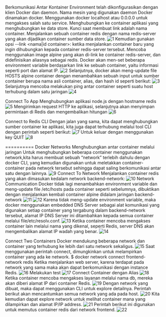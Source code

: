 Berkomunikasi Antar Kontainer
Environment telah dikonfigurasikan dengan klien Docker dan daemon. Nama mesin yang digunakan daemon Docker dinamakan docker. Menggunakan docker localhost atau 0.0.0.0 untuk mengakses salah satu service.
Menghubungkan ke container aplikasi yang menghubungkan ke data store. Kunci saat membuat link adalah nama container.
Menjalankan sebuah container redis dengan nama redis-server yang akan dijadikan container sumber data store.
![1](img/pict1.PNG)
Kemudian gunakan opsi --link <nama|id container>:<alias> ketika menjalankan container baru yang ingin dihubungkan kepada container redis-server tersebut.
Mencoba menggunakan image alpine yang akan di-link ke container redis-server, dan didefinisikan aliasnya sebagai redis.
Docker akan men-set beberapa environment variable berdasarkan link ke sebuah container, yaitu informasi seperti port dan alamat IP. 
![2](img/pict2.PNG)
Selanjutnya, docker akan meng-update file HOSTS alpine container dengan menambahkan sebuah input untuk sumber container berupa  nama asli container, alias, dan hash id 
seperti berikut:
![3](img/pict3.PNG)
Selanjutnya mencoba melakukan ping antar container seperti suatu host terhubung dalam satu jaringan
![4](img/pict4.PNG)

Connect To App
Menghubungkan aplikasi node.js dengan hostname redis
![5](img/pict5.PNG)
Mengirimkan request HTTP ke aplikasi, selanjutnya akan menyimpan permintaan di Redis dan mengembalikan hitungan
![6](img/pict6.PNG)

Connect to Redis CLI
Dengan jalan yang sama, kita dapat menghubungkan sumber container ke aplikasi, kita juga dapat terhubung melalui tool CLI dengan perintah seperti berikut:
![7](img/pict7.PNG)
Untuk keluar dengan menggunakan key QUIT
![8](img/pict8.PNG)

==========
Docker Networks
Menghubungkan antar container melalui jaringan
Untuk menghubungkan beberapa container menggunakan network,kita harus membuat sebuah “network” terlebih dahulu dengan docker CLI, yang kemudian digunakan untuk meletakkan container-container pada network tersebut sehingga dapat saling berkomunikasi antar satu dengan lainnya.
![9](img/pict9.PNG)
Connect To Network
Menjalankan container redis yang akan dimasukan kedalam network backend-network:
![10](img/pict10.PNG)
Network Communication
Docker tidak lagi menambahkan environment variable dan meng-update file /etc/hosts pada container seperti sebelumnya, dibuktikan dengan menjalankan kembali container alpine didalam jaringan backend-network
![11](img/pict11.PNG)
![12](img/pict12.PNG)
Karena tidak meng-update environment variable, maka docker menggunakan embedded  DNS Server sebagai alat komunikasi yang digunakan setiap container yang tergabung dalam backend-network tersebut, alamat IP DNS Server ini ditambahkan kepada semua container melalui file/etc/resolv.conf.
![13](img/pict13.PNG)
Ketika container mencoba mengakses container lain melalui nama yang dikenal, seperti Redis, server DNS akan mengembalikan alamat IP wadah yang benar.
![14](img/pict14.PNG)

Connect Two Containers
Docker mendukung beberapa network dan container yang terhubung ke lebih dari satu network sekaligus.
![15](img/pict15.PNG)
Saat menggunakan perintah connect, dimungkinkan untuk melampirkan container yang ada ke network.
$ docker network connect frontend-network redis
Ketika menjalankan web server, karena terdapat pada network yang sama maka akan dapat berkomunikasi dengan instance Redis.
![16](img/pict16.PNG)
Melakukan test
![17](img/pict17.PNG)
Connect Container dengan Alias
![18](img/pict18.PNG)
Ketika container mencoba mengakses layanan melalui nama db, mereka akan diberi alamat IP dari container Redis.
![19](img/pict19.PNG)
Dengan network yang dibuat, maka dapat menggunakan CLI untuk explore detailnya. Perintah berikut akan mencantumkan semua network yang ada pada host.
![20](img/pict20.PNG)
Kita kemudian dapat explore network untuk melihat container mana yang dilampirkan dan alamat IP/IP address.
![21](img/pict21.PNG)
Perintah berikut ini digunakan untuk memutus container redis dari network frontend.
![22](img/pict22.PNG)













